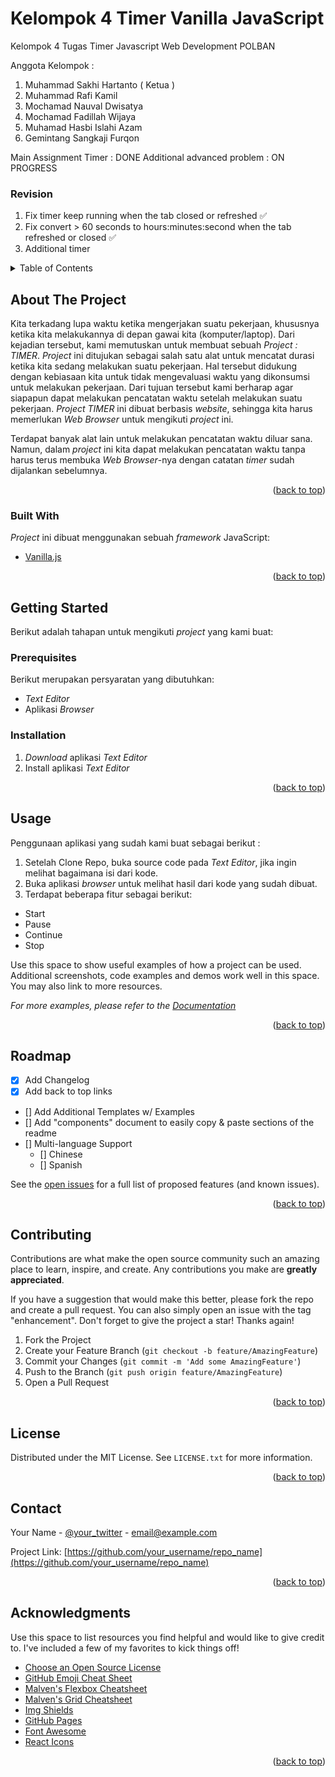 # Kelompok 4 Timer Vanilla JavaScript
Kelompok 4 Tugas Timer Javascript Web Development POLBAN

Anggota Kelompok : 
1. Muhammad Sakhi Hartanto ( Ketua ) 
2. Muhammad Rafi Kamil 
3. Mochamad Nauval Dwisatya
4. Mochamad Fadillah Wijaya
5. Muhamad Hasbi Islahi Azam
6. Gemintang Sangkaji Furqon

Main Assignment Timer : DONE
Additional advanced problem : ON PROGRESS
### Revision
1. Fix timer keep running when the tab closed or refreshed ✅ 
2. Fix convert > 60 seconds to hours:minutes:second when the tab refreshed or closed ✅
3. Additional timer

<!-- TABLE OF CONTENTS -->
<details>
  <summary>Table of Contents</summary>
  <ol>
    <li>
      <a href="#about-the-project">About The Project</a>
      <ul>
        <li><a href="#built-with">Built With</a></li>
      </ul>
    </li>
    <li>
      <a href="#getting-started">Getting Started</a>
      <ul>
        <li><a href="#prerequisites">Prerequisites</a></li>
        <li><a href="#installation">Installation</a></li>
      </ul>
    </li>
    <li><a href="#usage">Usage</a></li>
    <li><a href="#roadmap">Roadmap</a></li>
    <li><a href="#contributing">Contributing</a></li>
    <li><a href="#license">License</a></li>
    <li><a href="#contact">Contact</a></li>
    <li><a href="#acknowledgments">Acknowledgments</a></li>
  </ol>
</details>



<!-- ABOUT THE PROJECT -->
## About The Project

Kita terkadang lupa waktu ketika mengerjakan suatu pekerjaan, khususnya ketika kita melakukannya di depan gawai kita (komputer/laptop). Dari kejadian tersebut, kami memutuskan untuk membuat sebuah _Project : TIMER_. _Project_ ini ditujukan sebagai salah satu alat untuk mencatat durasi ketika kita sedang melakukan suatu pekerjaan. Hal tersebut didukung dengan kebiasaan kita untuk tidak mengevaluasi waktu yang dikonsumsi untuk melakukan pekerjaan. Dari tujuan tersebut kami berharap agar siapapun dapat melakukan pencatatan waktu setelah melakukan suatu pekerjaan. _Project TIMER_ ini dibuat berbasis _website_, sehingga kita harus memerlukan _Web Browser_ untuk mengikuti _project_ ini.

Terdapat banyak alat lain untuk melakukan pencatatan waktu diluar sana. Namun, dalam _project_ ini kita dapat melakukan pencatatan waktu tanpa harus terus membuka _Web Browser_-nya dengan catatan _timer_ sudah dijalankan sebelumnya.

<p align="right">(<a href="#top">back to top</a>)</p>



### Built With

_Project_ ini dibuat menggunakan sebuah _framework_ JavaScript:

* [Vanilla.js](http://vanilla-js.com/)

<p align="right">(<a href="#top">back to top</a>)</p>



<!-- GETTING STARTED -->
## Getting Started

Berikut adalah tahapan untuk mengikuti _project_ yang kami buat:


### Prerequisites
Berikut merupakan persyaratan yang dibutuhkan:
* _Text_ _Editor_
* Aplikasi _Browser_

### Installation

1. _Download_ aplikasi _Text Editor_
2. Install aplikasi _Text Editor_

<p align="right">(<a href="#top">back to top</a>)</p>



<!-- USAGE EXAMPLES -->
## Usage

Penggunaan aplikasi yang sudah kami buat sebagai berikut :
1. Setelah Clone Repo, buka source code pada _Text Editor_, jika ingin melihat bagaimana isi dari kode.
2. Buka aplikasi _browser_ untuk melihat hasil dari kode yang sudah dibuat.
3. Terdapat beberapa fitur sebagai berikut:
  * Start
  * Pause
  * Continue
  * Stop

Use this space to show useful examples of how a project can be used. Additional screenshots, code examples and demos work well in this space. You may also link to more resources.

_For more examples, please refer to the [Documentation](https://example.com)_

<p align="right">(<a href="#top">back to top</a>)</p>



<!-- ROADMAP -->
## Roadmap

- [x] Add Changelog
- [x] Add back to top links
- [] Add Additional Templates w/ Examples
- [] Add "components" document to easily copy & paste sections of the readme
- [] Multi-language Support
    - [] Chinese
    - [] Spanish

See the [open issues](https://github.com/othneildrew/Best-README-Template/issues) for a full list of proposed features (and known issues).

<p align="right">(<a href="#top">back to top</a>)</p>



<!-- CONTRIBUTING -->
## Contributing

Contributions are what make the open source community such an amazing place to learn, inspire, and create. Any contributions you make are **greatly appreciated**.

If you have a suggestion that would make this better, please fork the repo and create a pull request. You can also simply open an issue with the tag "enhancement".
Don't forget to give the project a star! Thanks again!

1. Fork the Project
2. Create your Feature Branch (`git checkout -b feature/AmazingFeature`)
3. Commit your Changes (`git commit -m 'Add some AmazingFeature'`)
4. Push to the Branch (`git push origin feature/AmazingFeature`)
5. Open a Pull Request

<p align="right">(<a href="#top">back to top</a>)</p>



<!-- LICENSE -->
## License

Distributed under the MIT License. See `LICENSE.txt` for more information.

<p align="right">(<a href="#top">back to top</a>)</p>



<!-- CONTACT -->
## Contact

Your Name - [@your_twitter](https://twitter.com/your_username) - email@example.com

Project Link: [https://github.com/your_username/repo_name](https://github.com/your_username/repo_name)

<p align="right">(<a href="#top">back to top</a>)</p>



<!-- ACKNOWLEDGMENTS -->
## Acknowledgments

Use this space to list resources you find helpful and would like to give credit to. I've included a few of my favorites to kick things off!

* [Choose an Open Source License](https://choosealicense.com)
* [GitHub Emoji Cheat Sheet](https://www.webpagefx.com/tools/emoji-cheat-sheet)
* [Malven's Flexbox Cheatsheet](https://flexbox.malven.co/)
* [Malven's Grid Cheatsheet](https://grid.malven.co/)
* [Img Shields](https://shields.io)
* [GitHub Pages](https://pages.github.com)
* [Font Awesome](https://fontawesome.com)
* [React Icons](https://react-icons.github.io/react-icons/search)

<p align="right">(<a href="#top">back to top</a>)</p>



<!-- MARKDOWN LINKS & IMAGES -->
<!-- https://www.markdownguide.org/basic-syntax/#reference-style-links -->
[contributors-shield]: https://img.shields.io/github/contributors/othneildrew/Best-README-Template.svg?style=for-the-badge
[contributors-url]: https://github.com/othneildrew/Best-README-Template/graphs/contributors
[forks-shield]: https://img.shields.io/github/forks/othneildrew/Best-README-Template.svg?style=for-the-badge
[forks-url]: https://github.com/othneildrew/Best-README-Template/network/members
[stars-shield]: https://img.shields.io/github/stars/othneildrew/Best-README-Template.svg?style=for-the-badge
[stars-url]: https://github.com/othneildrew/Best-README-Template/stargazers
[issues-shield]: https://img.shields.io/github/issues/othneildrew/Best-README-Template.svg?style=for-the-badge
[issues-url]: https://github.com/othneildrew/Best-README-Template/issues
[license-shield]: https://img.shields.io/github/license/othneildrew/Best-README-Template.svg?style=for-the-badge
[license-url]: https://github.com/othneildrew/Best-README-Template/blob/master/LICENSE.txt
[linkedin-shield]: https://img.shields.io/badge/-LinkedIn-black.svg?style=for-the-badge&logo=linkedin&colorB=555
[linkedin-url]: https://linkedin.com/in/othneildrew
[product-screenshot]: images/screenshot.png
